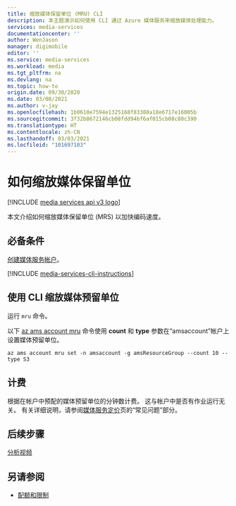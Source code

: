```yaml
---
title: 缩放媒体保留单位 (MRU) CLI
description: 本主题演示如何使用 CLI 通过 Azure 媒体服务来缩放媒体处理能力。
services: media-services
documentationcenter: ''
author: WenJason
manager: digimobile
editor: ''
ms.service: media-services
ms.workload: media
ms.tgt_pltfrm: na
ms.devlang: na
ms.topic: how-to
origin.date: 09/30/2020
ms.date: 03/08/2021
ms.author: v-jay
ms.openlocfilehash: 1b0610e7594e1325168f83388a18e6717e16005b
ms.sourcegitcommit: 3f32b8672146cb08fdd94bf6af015cb08c80c390
ms.translationtype: HT
ms.contentlocale: zh-CN
ms.lasthandoff: 03/03/2021
ms.locfileid: "101697103"
---
```

# <a name="how-to-scale-media-reserved-units"></a>如何缩放媒体保留单位

[!INCLUDE [media services api v3 logo](./includes/v3-hr.md)]

本文介绍如何缩放媒体保留单位 (MRS) 以加快编码速度。

## <a name="prerequisites"></a>必备条件

[创建媒体服务帐户](./create-account-howto.md)。

[!INCLUDE [media-services-cli-instructions](../../../includes/media-services-cli-instructions.md)]

## <a name="scale-media-reserved-units-with-cli"></a>使用 CLI 缩放媒体预留单位

运行 `mru` 命令。

以下 [az ams account mru](https://docs.microsoft.com/cli/azure/ams/account/mru?view=azure-cli-latest) 命令使用 **count** 和 **type** 参数在“amsaccount”帐户上设置媒体预留单位。

```azurecli
az ams account mru set -n amsaccount -g amsResourceGroup --count 10 --type S3
```

## <a name="billing"></a>计费

根据在帐户中预配的媒体预留单位的分钟数计费。 这与帐户中是否有作业运行无关。 有关详细说明，请参阅[媒体服务定价](https://azure.cn/pricing/details/media-services/)页的“常见问题”部分。   

## <a name="next-step"></a>后续步骤

[分析视频](analyze-videos-tutorial-with-api.md)

## <a name="see-also"></a>另请参阅

* [配额和限制](limits-quotas-constraints.md)
